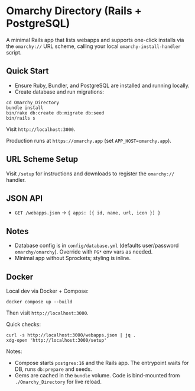 # Omarchy Directory (Rails + PostgreSQL)

A minimal Rails app that lists webapps and supports one-click installs via the `omarchy://` URL scheme, calling your local `omarchy-install-handler` script.

## Quick Start

- Ensure Ruby, Bundler, and PostgreSQL are installed and running locally.
- Create database and run migrations:

```
cd Omarchy_Directory
bundle install
bin/rake db:create db:migrate db:seed
bin/rails s
```

Visit `http://localhost:3000`.

Production runs at `https://omarchy.app` (set `APP_HOST=omarchy.app`).

## URL Scheme Setup

Visit `/setup` for instructions and downloads to register the `omarchy://` handler.

## JSON API

- `GET /webapps.json` → `{ apps: [{ id, name, url, icon }] }`

## Notes

- Database config is in `config/database.yml` (defaults user/password `omarchy/omarchy`). Override with `PG*` env vars as needed.
- Minimal app without Sprockets; styling is inline.

## Docker

Local dev via Docker + Compose:

```
docker compose up --build
```

Then visit `http://localhost:3000`.

Quick checks:

```
curl -s http://localhost:3000/webapps.json | jq .
xdg-open 'http://localhost:3000/setup'
```

Notes:
- Compose starts `postgres:16` and the Rails app. The entrypoint waits for DB, runs `db:prepare` and seeds.
- Gems are cached in the `bundle` volume. Code is bind-mounted from `./Omarchy_Directory` for live reload.
